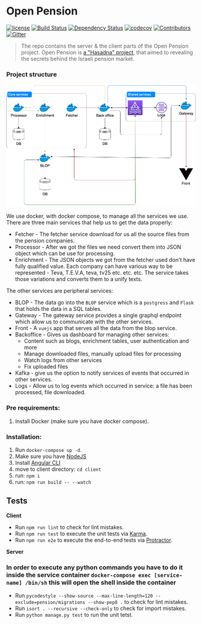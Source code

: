# Open Pension

[![license][license-image]][license-url] [![Build Status][travis-image]][travis-url] [![Dependency Status][dependency-image]][dependency-url] [![codecov][codecov-image]][codecov-url] [![Contributors][contributors-image]][contributors-url] [![Gitter][gitter-image]][gitter-url]

> The repo contains the server & the client parts of the Open Pension project.
Open Pension is [a "Hasadna" project](http://www.hasadna.org.il/), that aimed to 
revealing the secrets behind the Israeli pension market.

### Project structure
![diagram-improved](assets/diagram-new.png)

We use docker, with docker compose, to manage all the services we use. There are
three main services that help us to get the data properly:
* Fetcher - The fetcher service download for us all the source files from the 
pension companies.
* Processor - After we got the files we need convert them into JSON object which
can be use for processing.
* Enrichment - The JSON objects we got from the fetcher used don't have fully
qualified value. Each company can have various way to be represented - Teva,
T.E.V.A, teva, tv25 etc. etc. etc. The service takes those variations and 
converts them to a unify texts.

The other services are peripheral services:

* BLOP - The data go into the `BLOP` service which is a `postgress` and `Flask` 
that holds the data in a SQL tables.
* Gateway - The gateway service provides a single graphql endpoint which allow 
us to communicate with the other services.
* Front - A `vuejs` app that serves all the data from the blop service.
* Backoffice - Gives us dashboard for managing other services:
    * Content such as blogs, enrichment tables, user authentication and more
    * Manage downloaded files, manually upload files for processing 
    * Watch logs from other services
    * Fix uploaded files
* Kafka - give us the option to notify services of events that occurred in other 
services.
* Logs - Allow us to log events which occurred in service: a file has been 
processed, file downloaded.


### Pre requirements:

  1. Install Docker (make sure you have docker compose).

### Installation:

  1. Run `docker-compose up -d`.
  2. Make sure you have [NodeJS](nodejs.org)
  3. Install [Angular CLI](https://github.com/angular/angular-cli)
  4. move to client directory: `cd client`
  5. run: `npm i`
  6. run: `npm run build -- --watch`

## Tests

**Client**

  * Run `npm run lint` to check for lint mistakes.
  * Run `npm run test` to execute the unit tests via [Karma](https://karma-runner.github.io).
  * Run `npm run e2e` to execute the end-to-end tests via [Protractor](http://www.protractortest.org/).

**Server**

### In order to execute any python commands you have to do it inside the service container `docker-compose exec [service-name] /bin/sh` this will open the shell inside the container

  * Run `pycodestyle --show-source --max-line-length=120 --exclude=pension/migrations --show-pep8 .` to check for lint mistakes.
  * Run `isort . --recursive --check-only` to check for import mistakes.
  * Run `python manage.py test` to run the unit tetst.

[license-image]: https://img.shields.io/badge/license-MIT-blue.svg
[license-url]: https://github.com/hasadna/open_pension/blob/master/LICENSE
[travis-image]: https://travis-ci.org/hasadna/open_pension.svg?branch=master
[travis-url]: https://travis-ci.org/hasadna/open_pension
[dependency-image]: https://dependencyci.com/github/hasadna/open_pension/badge
[dependency-url]: https://dependencyci.com/github/hasadna/open_pension
[codecov-image]: https://codecov.io/gh/hasadna/open_pension/branch/master/graph/badge.svg
[codecov-url]: https://codecov.io/gh/hasadna/open_pension
[gitter-image]: https://img.shields.io/badge/Gitter-Join_the_chat_%E2%86%92-00d06f.svg
[gitter-url]: https://gitter.im/open-pension/Lobby?utm_source=badge&utm_medium=badge&utm_campaign=pr-badge&utm_content=badge
[contributors-image]: https://img.shields.io/github/contributors/hasadna/open_pension.svg
[contributors-url]: https://github.com/hasadna/open_pension/graphs/contributors
